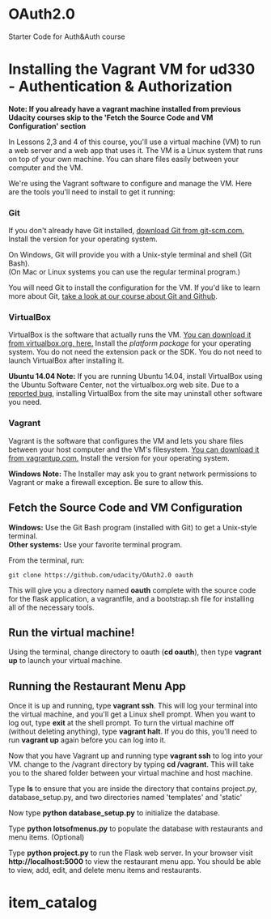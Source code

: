 # OAuth2.0
Starter Code for Auth&amp;Auth course
# Installing the Vagrant VM for ud330 - Authentication & Authorization

**Note: If you already have a vagrant machine installed from previous Udacity courses skip to the 'Fetch the Source Code and VM Configuration' section**

In Lessons 2,3 and 4 of this course, you'll use a virtual machine (VM) to run a web server and a web app that uses it. The VM is a Linux system that runs on top of your own machine.  You can share files easily between your computer and the VM.

We're using the Vagrant software to configure and manage the VM. Here are the tools you'll need to install to get it running:

### Git

If you don't already have Git installed, [download Git from git-scm.com.](http://git-scm.com/downloads) Install the version for your operating system.

On Windows, Git will provide you with a Unix-style terminal and shell (Git Bash).  
(On Mac or Linux systems you can use the regular terminal program.)

You will need Git to install the configuration for the VM. If you'd like to learn more about Git, [take a look at our course about Git and Github](http://www.udacity.com/course/ud775).

### VirtualBox

VirtualBox is the software that actually runs the VM. [You can download it from virtualbox.org, here.](https://www.virtualbox.org/wiki/Downloads)  Install the *platform package* for your operating system.  You do not need the extension pack or the SDK. You do not need to launch VirtualBox after installing it.

**Ubuntu 14.04 Note:** If you are running Ubuntu 14.04, install VirtualBox using the Ubuntu Software Center, not the virtualbox.org web site. Due to a [reported bug](http://ubuntuforums.org/showthread.php?t=2227131), installing VirtualBox from the site may uninstall other software you need.

### Vagrant

Vagrant is the software that configures the VM and lets you share files between your host computer and the VM's filesystem.  [You can download it from vagrantup.com.](https://www.vagrantup.com/downloads) Install the version for your operating system.

**Windows Note:** The Installer may ask you to grant network permissions to Vagrant or make a firewall exception. Be sure to allow this.

## Fetch the Source Code and VM Configuration

**Windows:** Use the Git Bash program (installed with Git) to get a Unix-style terminal.  
**Other systems:** Use your favorite terminal program.

From the terminal, run:

    git clone https://github.com/udacity/OAuth2.0 oauth

This will give you a directory named **oauth** complete with the source code for the flask application, a vagrantfile, and a bootstrap.sh file for installing all of the necessary tools. 

## Run the virtual machine!

Using the terminal, change directory to oauth (**cd oauth**), then type **vagrant up** to launch your virtual machine.


## Running the Restaurant Menu App
Once it is up and running, type **vagrant ssh**. This will log your terminal into the virtual machine, and you'll get a Linux shell prompt. When you want to log out, type **exit** at the shell prompt.  To turn the virtual machine off (without deleting anything), type **vagrant halt**. If you do this, you'll need to run **vagrant up** again before you can log into it.


Now that you have Vagrant up and running type **vagrant ssh** to log into your VM.  change to the /vagrant directory by typing **cd /vagrant**. This will take you to the shared folder between your virtual machine and host machine.

Type **ls** to ensure that you are inside the directory that contains project.py, database_setup.py, and two directories named 'templates' and 'static'

Now type **python database_setup.py** to initialize the database.

Type **python lotsofmenus.py** to populate the database with restaurants and menu items. (Optional)

Type **python project.py** to run the Flask web server. In your browser visit **http://localhost:5000** to view the restaurant menu app.  You should be able to view, add, edit, and delete menu items and restaurants.
# item_catalog
